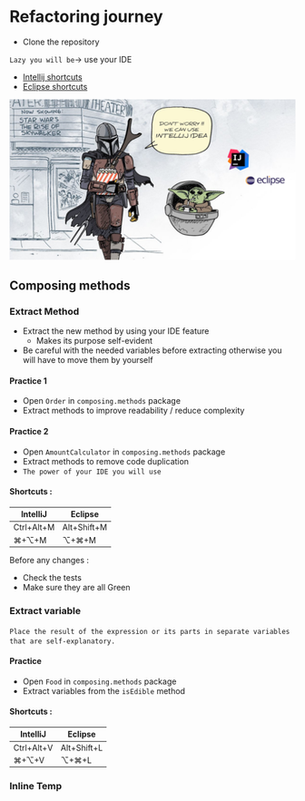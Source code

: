 # Refactoring journey
* Clone the repository

`Lazy you will be`-> use your IDE
* [Intellij shortcuts](https://resources.jetbrains.com/storage/products/intellij-idea/docs/IntelliJIDEA_ReferenceCard.pdf)
* [Eclipse shortcuts](https://www.eclipse.org/getting_started/content/eclipse-ide-keybindings.pdf)

![refactoring-journey](refactoring-journey.png)

## Composing methods
### Extract Method
* Extract the new method by using your IDE feature
    * Makes its purpose self-evident
* Be careful with the needed variables before extracting otherwise you will have to move them by yourself

#### Practice 1
* Open `Order` in `composing.methods` package
* Extract methods to improve readability / reduce complexity

#### Practice 2
* Open `AmountCalculator` in `composing.methods` package
* Extract methods to remove code duplication
* `The power of your IDE you will use`

#### Shortcuts :
| IntelliJ | Eclipse |
|---|---|
| Ctrl+Alt+M | Alt+Shift+M |
| ⌘+⌥+M | ⌥+⌘+M |

Before any changes :
* Check the tests
* Make sure they are all Green

### Extract variable
`Place the result of the expression or its parts in separate variables that are self-explanatory.`

#### Practice
* Open `Food` in `composing.methods` package
* Extract variables from the `isEdible` method

#### Shortcuts :
| IntelliJ | Eclipse |
|---|---|
| Ctrl+Alt+V | Alt+Shift+L |
| ⌘+⌥+V | ⌥+⌘+L |

### Inline Temp
